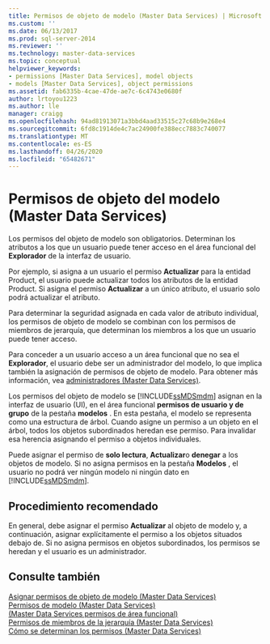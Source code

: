 ```yaml
---
title: Permisos de objeto de modelo (Master Data Services) | Microsoft Docs
ms.custom: ''
ms.date: 06/13/2017
ms.prod: sql-server-2014
ms.reviewer: ''
ms.technology: master-data-services
ms.topic: conceptual
helpviewer_keywords:
- permissions [Master Data Services], model objects
- models [Master Data Services], object permissions
ms.assetid: fab6335b-4cae-47de-ae7c-6c4743e0680f
author: lrtoyou1223
ms.author: lle
manager: craigg
ms.openlocfilehash: 94ad81913071a3bbd4aad33515c27c68b9e268e4
ms.sourcegitcommit: 6fd8c1914de4c7ac24900fe388ecc7883c740077
ms.translationtype: MT
ms.contentlocale: es-ES
ms.lasthandoff: 04/26/2020
ms.locfileid: "65482671"
---
```

# <a name="model-object-permissions-master-data-services"></a>Permisos de objeto del modelo (Master Data Services)
  Los permisos del objeto de modelo son obligatorios. Determinan los atributos a los que un usuario puede tener acceso en el área funcional del **Explorador** de la interfaz de usuario.  
  
 Por ejemplo, si asigna a un usuario el permiso **Actualizar** para la entidad Product, el usuario puede actualizar todos los atributos de la entidad Product. Si asigna el permiso **Actualizar** a un único atributo, el usuario solo podrá actualizar el atributo.  
  
 Para determinar la seguridad asignada en cada valor de atributo individual, los permisos de objeto de modelo se combinan con los permisos de miembros de jerarquía, que determinan los miembros a los que un usuario puede tener acceso.  
  
 Para conceder a un usuario acceso a un área funcional que no sea el **Explorador**, el usuario debe ser un administrador del modelo, lo que implica también la asignación de permisos de objeto de modelo. Para obtener más información, vea [administradores &#40;Master Data Services&#41;](administrators-master-data-services.md).  
  
 Los permisos del objeto de modelo se [!INCLUDE[ssMDSmdm](../includes/ssmdsmdm-md.md)] asignan en la interfaz de usuario (UI), en el área funcional **permisos de usuario y de grupo** de la pestaña **modelos** . En esta pestaña, el modelo se representa como una estructura de árbol. Cuando asigne un permiso a un objeto en el árbol, todos los objetos subordinados heredan ese permiso. Para invalidar esa herencia asignando el permiso a objetos individuales.  
  
 Puede asignar el permiso de **solo lectura**, **Actualizar**o **denegar** a los objetos de modelo. Si no asigna permisos en la pestaña **Modelos** , el usuario no podrá ver ningún modelo ni ningún dato en [!INCLUDE[ssMDSmdm](../includes/ssmdsmdm-md.md)].  
  
## <a name="best-practice"></a>Procedimiento recomendado  
 En general, debe asignar el permiso **Actualizar** al objeto de modelo y, a continuación, asignar explícitamente el permiso a los objetos situados debajo de. Si no asigna permisos en objetos subordinados, los permisos se heredan y el usuario es un administrador.  
  
## <a name="see-also"></a>Consulte también  
 [Asignar permisos de objeto de modelo &#40;Master Data Services&#41;](../../2014/master-data-services/assign-model-object-permissions-master-data-services.md)   
 [Permisos de modelo &#40;Master Data Services&#41;](../../2014/master-data-services/model-permissions-master-data-services.md)   
 [&#40;Master Data Services permisos de área funcional&#41;](../../2014/master-data-services/functional-area-permissions-master-data-services.md)   
 [Permisos de miembros de la jerarquía &#40;Master Data Services&#41;](../../2014/master-data-services/hierarchy-member-permissions-master-data-services.md)   
 [Cómo se determinan los permisos &#40;Master Data Services&#41;](../../2014/master-data-services/how-permissions-are-determined-master-data-services.md)  
  
  
